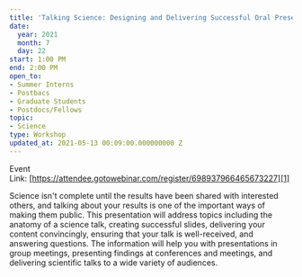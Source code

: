 ```yaml
---
title: 'Talking Science: Designing and Delivering Successful Oral Presentations'
date:
  year: 2021
  month: 7
  day: 22
start: 1:00 PM
end: 2:00 PM
open_to:
- Summer Interns
- Postbacs
- Graduate Students
- Postdocs/Fellows
topic:
- Science
type: Workshop
updated_at: 2021-05-13 00:09:00.000000000 Z
---
```

Event
Link: [https://attendee.gotowebinar.com/register/698937966465673227][1]

Science isn\'t complete until the results have been shared with
interested others, and talking about your results is one of the
important ways of making them public. This presentation will address
topics including the anatomy of a science talk, creating successful
slides, delivering your content convincingly, ensuring that your talk is
well-received, and answering questions. The information will help you
with presentations in group meetings, presenting findings at conferences
and meetings, and delivering scientific talks to a wide variety of
audiences.



[1]: https://attendee.gotowebinar.com/register/698937966465673227
